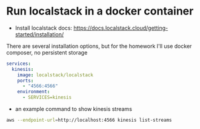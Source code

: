 

# Run localstack in a docker container

* Install localstack docs: https://docs.localstack.cloud/getting-started/installation/

There are several installation options, but for the homework I'll use docker composer, no persistent storage

``` yaml
services:
  kinesis:
    image: localstack/localstack
    ports:
      - "4566:4566"
    environment:
      - SERVICES=kinesis
```

* an example command to show kinesis streams

``` bash
aws --endpoint-url=http://localhost:4566 kinesis list-streams
```


###

``` bash

```
